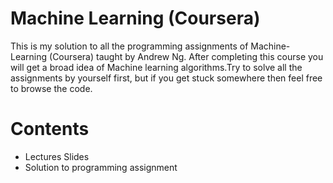 # Machine Learning (Coursera)
This is my solution to all the programming assignments of Machine-Learning (Coursera) taught by Andrew Ng. After completing this course you will get a broad idea of Machine learning algorithms.Try to solve all the assignments by yourself first, but if you get stuck somewhere then feel free to browse the code.

# Contents

* Lectures Slides
* Solution to programming assignment
